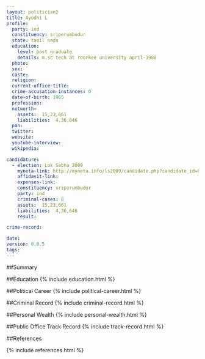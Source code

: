 ```yaml
---
layout: politician2
title: Ayodhi L
profile: 
  party: ind
  constituency: sriperumbudur
  state: tamil nadu
  education: 
    level: post graduate
    details: m.sc tech at roorkee university april-1988
  photo: 
  sex: 
  caste: 
  religion: 
  current-office-title: 
  crime-accusation-instances: 0
  date-of-birth: 1965
  profession: 
  networth: 
    assets:  15,23,661
    liabilities:  4,36,646
  pan: 
  twitter: 
  website: 
  youtube-interview: 
  wikipedia: 

candidature: 
  - election: Lok Sabha 2009
    myneta-link: http://myneta.info/ls2009/candidate.php?candidate_id=8858
    affidavit-link: 
    expenses-link: 
    constituency: sriperumbudur 
    party: ind
    criminal-cases: 0
    assets:  15,23,661
    liabilities:  4,36,646
    result:  

crime-record: 

date: 
version: 0.0.5
tags: 
---
```

##Summary


##Education
{% include education.html %}


##Political Career
{% include political-career.html %}


##Criminal Record
{% include criminal-record.html %}


##Personal Wealth
{% include personal-wealth.html %}


##Public Office Track Record
{% include track-record.html %}


##References


{% include references.html %}